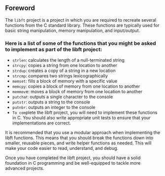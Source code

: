 ## Foreword
The `libft` project is a project in which you are required to recreate several functions from the C standard library. These functions are typically used for basic string manipulation, memory manipulation, and input/output.

### Here is a list of some of the functions that you might be asked to implement as part of the libft project:

- `strlen`: calculates the length of a null-terminated string
- `strcpy`: copies a string from one location to another
- `strdup`: creates a copy of a string in a new location
- `strcmp`: compares two strings lexicographically
- `memset`: fills a block of memory with a specific value
- `memcpy`: copies a block of memory from one location to another
- `memmov`e: moves a block of memory from one location to another
- `putcha`r: outputs a single character to the console
- `putstr`: outputs a string to the console
- `putnbr`: outputs an integer to the console
- `To com`plete the libft project, you will need to implement these functions in C. You should also write appropriate unit tests to ensure that your implementations are correct.

It is recommended that you use a modular approach when implementing the libft functions. This means that you should break the functions down into smaller, reusable pieces, and write helper functions as needed. This will make your code easier to read, understand, and debug.

Once you have completed the libft project, you should have a solid foundation in C programming and be well-equipped to tackle more advanced projects.
